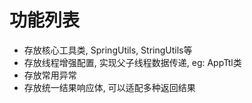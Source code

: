 # 功能列表

- 存放核心工具类, SpringUtils, StringUtils等
- 存放线程增强配置, 实现父子线程数据传递, eg: AppTtl类
- 存放常用异常
- 存放统一结果响应体, 可以适配多种返回结果